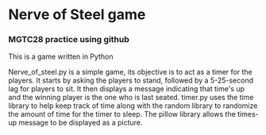 # Nerve of Steel game
### MGTC28 practice using github
This is a game written in Python  

Nerve_of_steel.py is a simple game, its objective is to act as a timer for the players. It starts by asking the players to stand, followed by a 5-25-second lag for players to sit. It then displays a message indicating that time's up and the winning player is the one who is last seated.
timer.py uses the time library to help keep track of time along with the random library to randomize the amount of time for the timer to sleep. The pillow library allows the  times-up message to be displayed as a picture. 
